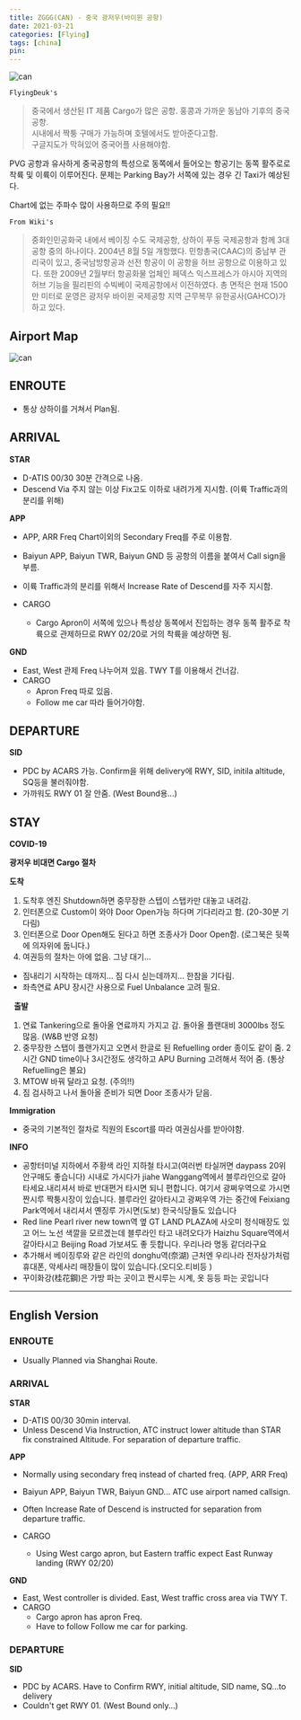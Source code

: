 ```yaml
---
title: ZGGG(CAN) - 중국 광저우(바이윈 공항)
date: 2021-03-21
categories: [Flying]
tags: [china]
pin:
---
```


![can](/img/flying/airport/can.jpg)


`FlyingDeuk's`
> 중국에서 생산된 IT 제품 Cargo가 많은 공항. 홍콩과 가까운 동남아 기후의 중국공항. <br>
시내에서 짝퉁 구매가 가능하며 호텔에서도 받아준다고함. <br>
구글지도가 막혀있어 중국어플 사용해야함. <br>

PVG 공항과 유사하게 중국공항의 특성으로 동쪽에서 들어오는 항공기는 동쪽 활주로로 착륙 및 이륙이 이루어진다. 문제는 Parking Bay가 서쪽에 있는 경우 긴 Taxi가 예상된다.  <br>

Chart에 없는 주파수 많이 사용하므로 주의 필요!!


`From Wiki's`
>중화인민공화국 내에서 베이징 수도 국제공항, 상하이 푸둥 국제공항과 함께 3대 공항 중의 하나이다. 2004년 8월 5일 개항했다. 민항총국(CAAC)의 중남부 관리국이 있고, 중국남방항공과 선전 항공이 이 공항을 허브 공항으로 이용하고 있다. 또한 2009년 2월부터 항공화물 업체인 페덱스 익스프레스가 아시아 지역의 허브 기능을 필리핀의 수빅베이 국제공항에서 이전하였다. 총 면적은 현재 1500만 미터로 운영은 광저우 바이윈 국제공항 지역 근무복무 유한공사(GAHCO)가 하고 있다.


## Airport Map
![can](/img/flying/airport/can_ap.jpg)


## ENROUTE
- 통상 상하이를 거쳐서 Plan됨.

## ARRIVAL
**STAR**
- D-ATIS 00/30 30분 간격으로 나옴.
- Descend Via 주지 않는 이상 Fix고도 이하로 내려가게 지시함. (이륙 Traffic과의 분리를 위해)

**APP**
- APP, ARR Freq Chart이외의 Secondary Freq를 주로 이용함.
- Baiyun APP, Baiyun TWR, Baiyun GND 등 공항의 이름을 붙여서 Call sign을 부름.
- 이륙 Traffic과의 분리를 위해서 Increase Rate of Descend를 자주 지시함.

- CARGO
  - Cargo Apron이 서쪽에 있으나 특성상 동쪽에서 진입하는 경우 동쪽 활주로 착륙으로 관제하므로 RWY 02/20로 거의 착륙을 예상하면 됨.

**GND**
- East, West 관제 Freq 나누어져 있음. TWY T를 이용해서 건너감.
- CARGO
  - Apron Freq 따로 있음.
  - Follow me car 따라 들어가야함.

## DEPARTURE
**SID**
- PDC by ACARS 가능. Confirm을 위해 delivery에 RWY, SID, initila altitude, SQ등을 불러줘야함.
- 가까워도 RWY 01 잘 안줌. (West Bound용...)


## STAY
**COVID-19**

**광저우 비대면 Cargo 절차**

**도착**
1. 도착후 엔진 Shutdown하면 중무장한 스텝이 스탭카만 대놓고 내려감. 
2. 인터폰으로 Custom이 와야 Door Open가능 하다며 기다리라고 함. (20-30분 기다림)
3. 인터폰으로 Door Open해도 된다고 하면 조종사가 Door Open함. (로그북은 뒷쪽에 의자위에 둡니다.)
4. 여권등의 절차는 아에 없음. 그냥 대기...

* 짐내리기 시작하는 데까지... 짐 다시 싣는데까지... 한참을 기다림. 
* 좌측연료 APU 장시간 사용으로 Fuel Unbalance 고려 필요. 

 
**출발**
1. 연료 Tankering으로 돌아올 연료까지 가지고 감. 돌아올 플랜대비 3000lbs 정도 많음. (W&B 반영 요청)
2. 중무장한 스탭이 플랜가지고 오면서 한글로 된 Refuelling order 종이도 같이 줌. 2시간 GND time이나 3시간정도 생각하고 APU Burning 고려해서 적어 줌. (통상 Refuelling은 불요)<br>
3. MTOW 바꿔 달라고 요청. (주의!!)
4. 짐 검사하고 나서 돌아올 준비가 되면 Door 조종사가 닫음. 


**Immigration**
- 중국의 기본적인 절차로 직원의 Escort를 따라 여권심사를 받아야함.

**INFO**
- 공항터미널 지하에서 주황색 라인 지하철 타시고(여러번 타실꺼면 daypass 20위안구매도 좋습니다)
시내로 가시다가 jiahe Wanggang역에서 블루라인으로 갈아타세요.내리셔서 바로 반대편거 타시면 되니 편합니다. 여기서 광쩌우역으로 가시면 짠시루 짝퉁시장이 있습니다. 블루라인 갈아타시고 광쩌우역 가는 중간에
Feixiang Park역에서 내리셔서 옌징루 가시면(도보) 한국식당들도 있습니다
- Red line Pearl river new town역 옆 GT LAND PLAZA에 사오미 정식매장도 있고 어느 노선 색깔을 모르겠는데 블루라인 타고 내려오다가 Haizhu Square역에서 갈아타시고 Beijing Road 가보셔도 좋 듯합니다. 우리나라 명동 같더라구요
- 추가해서 베이징루와 같은 라인의 donghu역(奈湖) 근처엔 우리나라 전자상가처럼 휴대폰, 악세사리 매장들이 많이 있습니다.(오디오.티비등 )
- 꾸이화강(桂花鋼)은 가방 파는 곳이고 짠시루는 시계, 옷 등등 파는 곳입니다

-------------

## English Version

### ENROUTE
- Usually Planned via Shanghai Route.

### ARRIVAL
**STAR**
- D-ATIS 00/30 30min interval.
- Unless Descend Via Instruction, ATC instruct lower altitude than STAR fix constrained Altitude. For separation of departure traffic.

**APP**
- Normally using secondary freq instead of charted freq. (APP, ARR Freq)
- Baiyun APP, Baiyun TWR, Baiyun GND... ATC use airport named callsign.
- Often Increase Rate of Descend is instructed for separation from departure traffic.

- CARGO
  - Using West cargo apron, but Eastern traffic expect East Runway landing (RWY 02/20)

**GND**
- East, West controller is divided. East, West traffic cross area via TWY T.
- CARGO
  - Cargo apron has apron Freq.
  - Have to follow Follow me car for parking.

### DEPARTURE
**SID**
- PDC by ACARS. Have to Confirm RWY, initial altitude, SID name, SQ...to delivery
- Couldn't get RWY 01. (West Bound only...)
